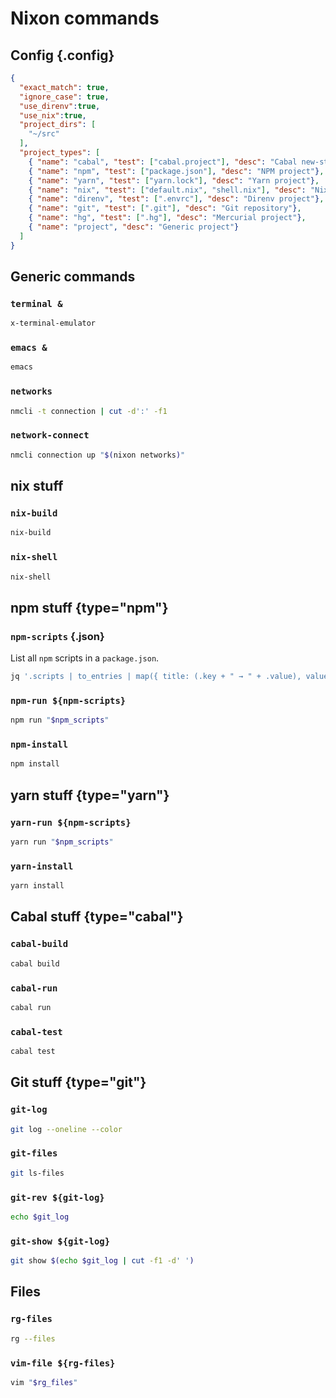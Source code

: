 # Nixon commands

## Config {.config}

```json
{
  "exact_match": true,
  "ignore_case": true,
  "use_direnv":true,
  "use_nix":true,
  "project_dirs": [
    "~/src"
  ],
  "project_types": [
    { "name": "cabal", "test": ["cabal.project"], "desc": "Cabal new-style project"},
    { "name": "npm", "test": ["package.json"], "desc": "NPM project"},
    { "name": "yarn", "test": ["yarn.lock"], "desc": "Yarn project"},
    { "name": "nix", "test": ["default.nix", "shell.nix"], "desc": "Nix project"},
    { "name": "direnv", "test": [".envrc"], "desc": "Direnv project"},
    { "name": "git", "test": [".git"], "desc": "Git repository"},
    { "name": "hg", "test": [".hg"], "desc": "Mercurial project"},
    { "name": "project", "desc": "Generic project"}
  ]
}
```

## Generic commands

### `terminal &`

```bash
x-terminal-emulator
```

### `emacs &`

```bash
emacs
```

### `networks`

```bash
nmcli -t connection | cut -d':' -f1
```

### `network-connect`

```bash
nmcli connection up "$(nixon networks)"
```

## nix stuff

### `nix-build`

```bash
nix-build
```

### `nix-shell`

```bash
nix-shell
```

## npm stuff {type="npm"}

### `npm-scripts` {.json}

List all `npm` scripts in a `package.json`.

```bash
jq '.scripts | to_entries | map({ title: (.key + " → " + .value), value: .key })' package.json
```

### `npm-run ${npm-scripts}`

```bash
npm run "$npm_scripts"
```

### `npm-install`

```bash
npm install
```

## yarn stuff {type="yarn"}

### `yarn-run ${npm-scripts}`

```bash
yarn run "$npm_scripts"
```

### `yarn-install`

```bash
yarn install
```

## Cabal stuff {type="cabal"}

### `cabal-build`

```bash
cabal build
```

### `cabal-run`

```bash
cabal run
```

### `cabal-test`

```bash
cabal test
```

## Git stuff {type="git"}

### `git-log`

```bash
git log --oneline --color
```

### `git-files`

```bash
git ls-files
```

### `git-rev ${git-log}`

```bash
echo $git_log
```

### `git-show ${git-log}`

```bash
git show $(echo $git_log | cut -f1 -d' ')
```

## Files

### `rg-files`

```bash
rg --files
```

### `vim-file ${rg-files}`

```bash
vim "$rg_files"
```
